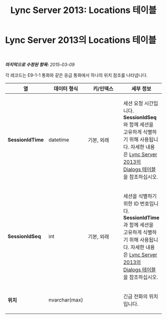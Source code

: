 ﻿---
title: 'Lync Server 2013: Locations 테이블'
TOCTitle: Locations 테이블
ms:assetid: 78dc1b14-5394-4f8e-89d3-4ba593272a04
ms:mtpsurl: https://technet.microsoft.com/ko-kr/library/Gg398596(v=OCS.15)
ms:contentKeyID: 49304112
ms.date: 08/24/2015
mtps_version: v=OCS.15
ms.translationtype: HT
---

# Lync Server 2013의 Locations 테이블

 

_**마지막으로 수정된 항목:** 2015-03-09_

각 레코드는 E9-1-1 통화와 같은 응급 통화에서 하나의 위치 참조를 나타냅니다.


<table>
<colgroup>
<col style="width: 25%" />
<col style="width: 25%" />
<col style="width: 25%" />
<col style="width: 25%" />
</colgroup>
<thead>
<tr class="header">
<th>열</th>
<th>데이터 형식</th>
<th>키/인덱스</th>
<th>세부 정보</th>
</tr>
</thead>
<tbody>
<tr class="odd">
<td><p><strong>SessionIdTime</strong></p></td>
<td><p>datetime</p></td>
<td><p>기본, 외래</p></td>
<td><p>세션 요청 시간입니다. <strong>SessionIdSeq</strong> 와 함께 세션을 고유하게 식별하기 위해 사용됩니다. 자세한 내용은 <a href="lync-server-2013-dialogs-table.md">Lync Server 2013의 Dialogs 테이블</a>을 참조하십시오.</p></td>
</tr>
<tr class="even">
<td><p><strong>SessionIdSeq</strong></p></td>
<td><p>int</p></td>
<td><p>기본, 외래</p></td>
<td><p>세션을 식별하기 위한 ID 번호입니다. <strong>SessionIdTime</strong> 과 함께 세션을 고유하게 식별하기 위해 사용됩니다. 자세한 내용은 <a href="lync-server-2013-dialogs-table.md">Lync Server 2013의 Dialogs 테이블</a>을 참조하십시오.</p></td>
</tr>
<tr class="odd">
<td><p><strong>위치</strong></p></td>
<td><p>nvarchar(max)</p></td>
<td><p></p></td>
<td><p>긴급 전화의 위치입니다.</p></td>
</tr>
</tbody>
</table>

